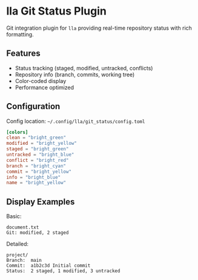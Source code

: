 # lla Git Status Plugin

Git integration plugin for `lla` providing real-time repository status with rich formatting.

## Features

- Status tracking (staged, modified, untracked, conflicts)
- Repository info (branch, commits, working tree)
- Color-coded display
- Performance optimized

## Configuration

Config location: `~/.config/lla/git_status/config.toml`

```toml
[colors]
clean = "bright_green"
modified = "bright_yellow"
staged = "bright_green"
untracked = "bright_blue"
conflict = "bright_red"
branch = "bright_cyan"
commit = "bright_yellow"
info = "bright_blue"
name = "bright_yellow"
```

## Display Examples

Basic:

```
document.txt
Git: modified, 2 staged
```

Detailed:

```
project/
Branch:  main
Commit:  a1b2c3d Initial commit
Status:  2 staged, 1 modified, 3 untracked
```
